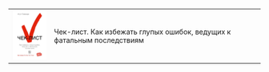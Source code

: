 <table>
    <tr>
        <td>
            <img src="/Management/images/atul_gavande_checklist.jpg" width=100px;>
        </td>
        <td>
            Чек-лист. Как избежать глупых ошибок, ведущих к фатальным последствиям
        </td>
    </tr>
</table>
